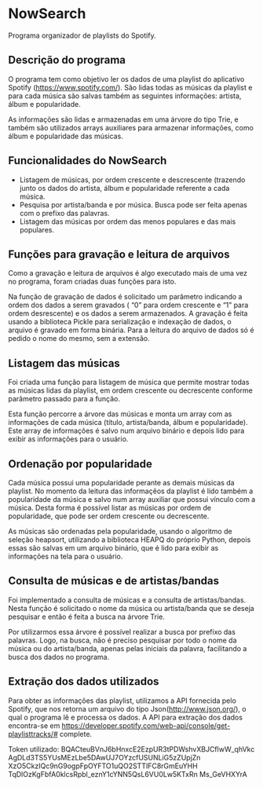 # NowSearch
Programa organizador de playlists do Spotify.

## Descrição do programa
 O  programa tem como objetivo ler os dados de uma
playlist do aplicativo Spotify (https://www.spotify.com/). São
lidas todas as músicas da playlist e para cada música são
salvas também as seguintes informações: artista, álbum e
popularidade.

  As informações são lidas e armazenadas em uma árvore
do tipo Trie, e também são utilizados arrays auxiliares para
armazenar informações, como álbum e popularidade das
músicas.

## Funcionalidades do NowSearch
- Listagem de músicas, por ordem crescente e
descrescente (trazendo junto os dados do artista,
álbum e popularidade referente a cada música.
- Pesquisa por artista/banda e por música. Busca pode
ser feita apenas com o prefixo das palavras.
- Listagem das músicas por ordem das menos
populares e das mais populares.

## Funções para gravação e leitura de arquivos
  Como a gravação e leitura de arquivos é algo executado
mais de uma vez no programa, foram criadas duas funções
para isto.

  Na função de gravação de dados é solicitado um
parâmetro indicando a ordem dos dados a serem gravados
( “0” para ordem crescente e “1” para ordem desrescente) e os
dados a serem armazenados. A gravação é feita usando a
biblioteca Pickle para serialização e indexação de dados, o
arquivo é gravado em forma binária. Para a leitura do arquivo
de dados só é pedido o nome do mesmo, sem a extensão.

## Listagem das músicas
  Foi criada uma função para listagem de música que
permite mostrar todas as músicas lidas da playlist, em ordem
crescente ou decrescente conforme parâmetro passado para a
função.

  Esta função percorre a árvore das músicas e monta um
array com as informações de cada música (título,
artista/banda, álbum e popularidade). Este array de
informações é salvo num arquivo binário e depois lido para
exibir as informações para o usuário.

## Ordenação por popularidade
  Cada música possui uma popularidade perante as demais
músicas da playlist. No momento da leitura das informaçẽos
da playlist é lido também a popularidade da música e salvo
num array auxiliar que possui vínculo com a música. Desta
forma é possível listar as músicas por ordem de popularidade,
que pode ser ordem crescente ou decrescente.

  As músicas são ordenadas pela popularidade, usando o
algoritmo de seleção heapsort, utilizando a biblioteca
HEAPQ do próprio Python, depois essas são salvas em um
arquivo binário, que é lido para exibir as informações na tela
para o usuário.

## Consulta de músicas e de artistas/bandas
  Foi implementado a consulta de músicas e a consulta de
artistas/bandas. Nesta função é solicitado o nome da música
ou artista/banda que se deseja pesquisar e então é feita a busca
na árvore Trie.

  Por utilizarmos essa árvore é possível realizar a busca
por prefixo das palavras. Logo, na busca, não é preciso
pesquisar por todo o nome da música ou do artista/banda,
apenas pelas iniciais da palavra, facilitando a busca dos dados
no programa.

## Extração dos dados utilizados
  Para obter as informações das playlist, utilizamos a API
fornecida pelo Spotify, que nos retorna um arquivo do tipo
Json(http://www.json.org/), o qual o programa lê e processa os
dados. A API para extração dos dados encontra-se em
https://developer.spotify.com/web-api/console/get-playlisttracks/#
complete.

Token utilizado:
BQACteuBVnJ6bHnxcE2EzpUR3tPDWshvXBJCflwW_qhVkc
AgDLd3TS5YUsMEzLbe5DAwUJ7OYzcfUSUNLiG5zZUpjZn
XzO5CkzIQc9nG9ogpFpOYFTO1uQO2STTIFC8rGmEuYHH
TqDlOzKgFbfA0klcsRpbl_eznY1cYNN5QsL6VU0Lw5KTxRn
Ms_GeVHXYrA
